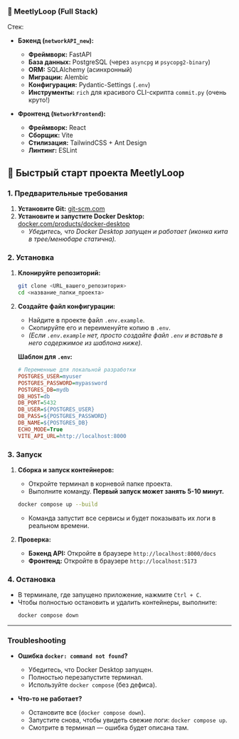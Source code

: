 ### 🚀 MeetlyLoop (Full Stack)

Стек:
*   **Бэкенд (`networkAPI_new`):**
    *   **Фреймворк:** FastAPI
    *   **База данных:** PostgreSQL (через `asyncpg` и `psycopg2-binary`)
    *   **ORM:** SQLAlchemy (асинхронный)
    *   **Миграции:** Alembic
    *   **Конфигурация:** Pydantic-Settings (`.env`)
    *   **Инструменты:** `rich` для красивого CLI-скрипта `commit.py` (очень круто!)

*   **Фронтенд (`NetworkFrontend`):**
    *   **Фреймворк:** React
    *   **Сборщик:** Vite
    *   **Стилизация:** TailwindCSS + Ant Design
    *   **Линтинг:** ESLint


## 🚀 Быстрый старт проекта MeetlyLoop

### 1. Предварительные требования

1.  **Установите Git:** [git-scm.com](https://git-scm.com/downloads)
2.  **Установите и запустите Docker Desktop:** [docker.com/products/docker-desktop](https://www.docker.com/products/docker-desktop/)
    *   *Убедитесь, что Docker Desktop запущен и работает (иконка кита в трее/менюбаре статична).*

### 2. Установка

1.  **Клонируйте репозиторий:**
    ```bash
    git clone <URL_вашего_репозитория>
    cd <название_папки_проекта>
    ```

2.  **Создайте файл конфигурации:**
    *   Найдите в проекте файл `.env.example`.
    *   Скопируйте его и переименуйте копию в `.env`.
    *   *(Если `.env.example` нет, просто создайте файл `.env` и вставьте в него содержимое из шаблона ниже).*

    **Шаблон для `.env`:**
    ```ini
    # Переменные для локальной разработки
    POSTGRES_USER=myuser
    POSTGRES_PASSWORD=mypassword
    POSTGRES_DB=mydb
    DB_HOST=db
    DB_PORT=5432
    DB_USER=${POSTGRES_USER}
    DB_PASS=${POSTGRES_PASSWORD}
    DB_NAME=${POSTGRES_DB}
    ECHO_MODE=True
    VITE_API_URL=http://localhost:8000
    ```

### 3. Запуск

1.  **Сборка и запуск контейнеров:**
    *   Откройте терминал в корневой папке проекта.
    *   Выполните команду. **Первый запуск может занять 5-10 минут.**
    ```bash
    docker compose up --build
    ```
    *   Команда запустит все сервисы и будет показывать их логи в реальном времени.

2.  **Проверка:**
    *   **Бэкенд API:** Откройте в браузере `http://localhost:8000/docs`
    *   **Фронтенд:** Откройте в браузере `http://localhost:5173`

### 4. Остановка

*   В терминале, где запущено приложение, нажмите `Ctrl + C`.
*   Чтобы полностью остановить и удалить контейнеры, выполните:
    ```bash
    docker compose down
    ```

---
###  Troubleshooting

*   **Ошибка `docker: command not found`?**
    *   Убедитесь, что Docker Desktop запущен.
    *   Полностью перезапустите терминал.
    *   Используйте `docker compose` (без дефиса).

*   **Что-то не работает?**
    *   Остановите все (`docker compose down`).
    *   Запустите снова, чтобы увидеть свежие логи: `docker compose up`.
    *   Смотрите в терминал — ошибка будет описана там.
